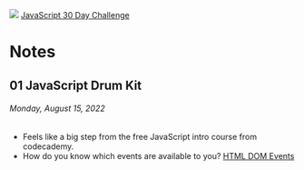 ﻿![](https://javascript30.com/images/JS3-social-share.png)
[JavaScript 30 Day Challenge](https://JavaScript30.com)

# Notes
## 01 JavaScript Drum Kit
###### Monday, August 15, 2022
- Feels like a big step from the free JavaScript intro course from codecademy.
- How do you know which events are available to you? [HTML DOM Events](https://www.w3schools.com/jsref/dom_obj_event.asp)